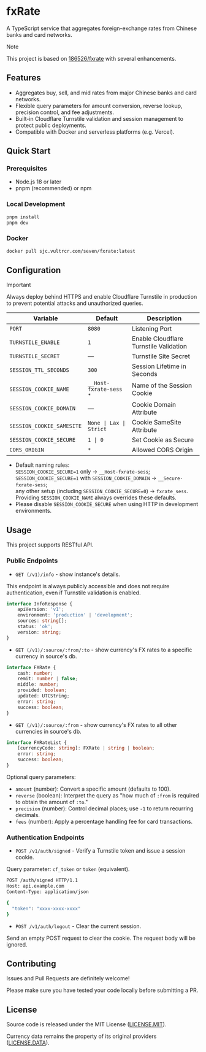 # fxRate

A TypeScript service that aggregates foreign-exchange rates from Chinese banks and card networks.

> [!NOTE]
> This project is based on [186526/fxrate](https://github.com/186526/fxrate) with several enhancements.

## Features

- Aggregates buy, sell, and mid rates from major Chinese banks and card networks.
- Flexible query parameters for amount conversion, reverse lookup, precision control, and fee adjustments.
- Built-in Cloudflare Turnstile validation and session management to protect public deployments.
- Compatible with Docker and serverless platforms (e.g. Vercel).

## Quick Start

### Prerequisites

- Node.js 18 or later
- pnpm (recommended) or npm

### Local Development

```bash
pnpm install
pnpm dev
```

### Docker

```bash
docker pull sjc.vultrcr.com/seven/fxrate:latest
```

## Configuration

> [!IMPORTANT]
> Always deploy behind HTTPS and enable Cloudflare Turnstile in production to prevent potential attacks and unauthorized queries.

| Variable                  | Default                            | Description                            |
| ------------------------- | ---------------------------------- | -------------------------------------- |
| `PORT`                    | `8080`                             | Listening Port                         |
| `TURNSTILE_ENABLE`        | `1`                                | Enable Cloudflare Turnstile Validation |
| `TURNSTILE_SECRET`        | —                                  | Turnstile Site Secret                  |
| `SESSION_TTL_SECONDS`     | `300`                              | Session Lifetime in Seconds            |
| `SESSION_COOKIE_NAME`     | `__Host-fxrate-sess` <sup>\*</sup> | Name of the Session Cookie             |
| `SESSION_COOKIE_DOMAIN`   | —                                  | Cookie Domain Attribute                |
| `SESSION_COOKIE_SAMESITE` | `None \| Lax \| Strict`            | Cookie SameSite Attribute              |
| `SESSION_COOKIE_SECURE`   | `1 \| 0`                           | Set Cookie as Secure                   |
| `CORS_ORIGIN`             | `*`                                | Allowed CORS Origin                    |

- Default naming rules:  
  `SESSION_COOKIE_SECURE=1` only → `__Host-fxrate-sess`;  
  `SESSION_COOKIE_SECURE=1` with `SESSION_COOKIE_DOMAIN` → `__Secure-fxrate-sess`;  
  any other setup (including `SESSION_COOKIE_SECURE=0`) → `fxrate_sess`.  
  Providing `SESSION_COOKIE_NAME` always overrides these defaults.
- Please disable `SESSION_COOKIE_SECURE` when using HTTP in development environments.

## Usage

This project supports RESTful API.

### Public Endpoints

- `GET (/v1)/info` - show instance's details.

This endpoint is always publicly accessible and does not require authentication, even if Turnstile validation is enabled.

```typescript
interface InfoResponse {
    apiVersion: 'v1';
    environment: 'production' | 'development';
    sources: string[];
    status: 'ok';
    version: string;
}
```

- `GET (/v1)/:source/:from/:to` - show currency's FX rates to a specific currency in source's db.

```typescript
interface FXRate {
    cash: number;
    remit: number | false;
    middle: number;
    provided: boolean;
    updated: UTCString;
    error: string;
    success: boolean;
}
```

- `GET (/v1)/:source/:from` - show currency's FX rates to all other currencies in source's db.

```typescript
interface FXRateList {
    [currencyCode: string]: FXRate | string | boolean;
    error: string;
    success: boolean;
}
```

Optional query parameters:

- `amount` (number): Convert a specific amount (defaults to 100).
- `reverse` (boolean): Interpret the query as "how much of `:from` is required to obtain the amount of `:to`."
- `precision` (number): Control decimal places; use `-1` to return recurring decimals.
- `fees` (number): Apply a percentage handling fee for card transactions.

### Authentication Endpoints

- `POST /v1/auth/signed` - Verify a Turnstile token and issue a session cookie.

Query parameter: `cf_token` or `token` (equivalent).

```bash
POST /auth/signed HTTP/1.1
Host: api.example.com
Content-Type: application/json

{
  "token": "xxxx-xxxx-xxxx"
}
```

- `POST /v1/auth/logout` - Clear the current session.

Send an empty POST request to clear the cookie. The request body will be ignored.

## Contributing

Issues and Pull Requests are definitely welcome!

Please make sure you have tested your code locally before submitting a PR.

## License

Source code is released under the MIT License ([LICENSE.MIT](https://github.com/realSunyz/fxrate/blob/main/LICENSE.MIT)).

Currency data remains the property of its original providers ([LICENSE.DATA](https://github.com/realSunyz/fxrate/blob/main/LICENSE.DATA)).
